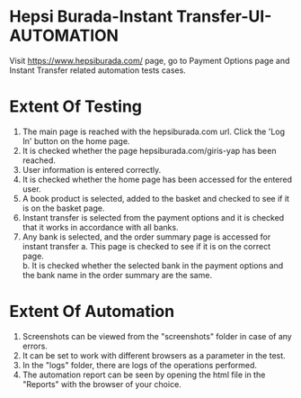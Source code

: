# Hepsi Burada-Instant Transfer-UI-AUTOMATION

Visit https://www.hepsiburada.com/ page, go to Payment Options page and  Instant Transfer related automation tests cases.

# Extent Of Testing
1. The main page is reached with the hepsiburada.com url. Click the 'Log In' button on the home page.
2. It is checked whether the page hepsiburada.com/giris-yap has been reached.
3. User information is entered correctly.
4. It is checked whether the home page has been accessed for the entered user.
5. A book product is selected, added to the basket and checked to see if it is on the basket page.
6. Instant transfer is selected from the payment options and it is checked that it works in accordance with all banks.
7. Any bank is selected, and the order summary page is accessed for instant transfer
a. This page is checked to see if it is on the correct page. <br>
b. It is checked whether the selected bank in the payment options and the bank name in the order summary are the same.<br>



# Extent Of Automation
1. Screenshots can be viewed from the "screenshots" folder in case of any errors.
2. It can be set to work with different browsers as a parameter in the test.
3. In the "logs" folder, there are logs of the operations performed.
4. The automation report can be seen by opening the html file in the "Reports" with the browser of your choice.
